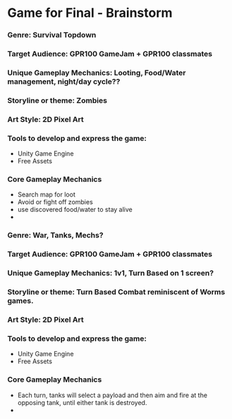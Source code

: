 # Game for Final - Brainstorm

### Genre: Survival Topdown

### Target Audience: GPR100 GameJam + GPR100 classmates

### Unique Gameplay Mechanics: Looting, Food/Water management, night/day cycle??

### Storyline or theme: Zombies

### Art Style: 2D Pixel Art 

### Tools to develop and express the game:
- Unity Game Engine
- Free Assets

### Core Gameplay Mechanics
- Search map for loot
- Avoid or fight off zombies
- use discovered food/water to stay alive
- 

### Genre: War, Tanks, Mechs?

### Target Audience: GPR100 GameJam + GPR100 classmates

### Unique Gameplay Mechanics: 1v1, Turn Based on 1 screen?

### Storyline or theme: Turn Based Combat reminiscent of Worms games.

### Art Style: 2D Pixel Art 

### Tools to develop and express the game:
- Unity Game Engine
- Free Assets

### Core Gameplay Mechanics
- Each turn, tanks will select a payload and then aim and fire at the opposing tank, until either tank is destroyed.
- 
